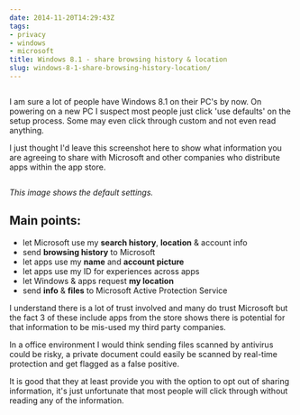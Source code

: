 ```yaml
---
date: 2014-11-20T14:29:43Z
tags:
- privacy
- windows
- microsoft
title: Windows 8.1 - share browsing history & location
slug: windows-8-1-share-browsing-history-location/
---
```


<p class="text-center"><img src="/media/images/2014/Nov/win8_privacy_banner.jpg" alt=""></p>
I am sure a lot of people have Windows 8.1 on their PC's by now.
On powering on a new PC I suspect most people just click 'use defaults' on the setup process.
Some may even click through custom and not even read anything.

I just thought I'd leave this screenshot here to show what information you are agreeing to share with Microsoft and other companies who distribute apps within the app store.

<p class="text-center"><img src="/media/images/2014/Nov/win8_setup_privacy.jpg" alt=""></p>

*This image shows the default settings.*

## Main points:

- let Microsoft use my **search history**, **location** & account info
- send **browsing history** to Microsoft
- let apps use my **name** and **account picture**
- let apps use my ID for experiences across apps
- let Windows & apps request **my location**
- send **info** & **files** to Microsoft Active Protection Service

I understand there is a lot of trust involved and many do trust Microsoft but the fact 3 of these include apps from the store shows there is potential for that information to be mis-used my third party companies.

In a office environment I would think sending files scanned by antivirus could be risky, a private document could easily be scanned by real-time protection and get flagged as a false positive.

It is good that they at least provide you with the option to opt out of sharing information, it's just unfortunate that most people will click through without reading any of the information.